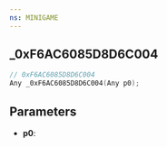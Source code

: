 ```yaml
---
ns: MINIGAME
---
```

## _0xF6AC6085D8D6C004

```c
// 0xF6AC6085D8D6C004
Any _0xF6AC6085D8D6C004(Any p0);
```

## Parameters
* **p0**:
